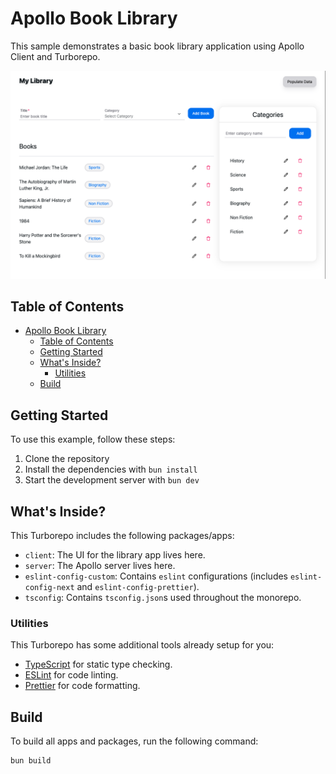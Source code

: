 # Apollo Book Library

This sample demonstrates a basic book library application using Apollo Client and Turborepo.

<img alt="My Library" src='./assets/app.png'>


## Table of Contents

- [Apollo Book Library](#apollo-book-library)
  - [Table of Contents](#table-of-contents)
  - [Getting Started](#getting-started)
  - [What's Inside?](#whats-inside)
    - [Utilities](#utilities)
  - [Build](#build)

## Getting Started

To use this example, follow these steps:

1. Clone the repository
2. Install the dependencies with `bun install`
3. Start the development server with `bun dev`

## What's Inside?

This Turborepo includes the following packages/apps:

- `client`: The UI for the library app lives here.
- `server`: The Apollo server lives here.
- `eslint-config-custom`: Contains `eslint` configurations (includes `eslint-config-next` and `eslint-config-prettier`).
- `tsconfig`: Contains `tsconfig.json`s used throughout the monorepo.


### Utilities

This Turborepo has some additional tools already setup for you:

- [TypeScript](https://www.typescriptlang.org/) for static type checking.
- [ESLint](https://eslint.org/) for code linting.
- [Prettier](https://prettier.io) for code formatting.


## Build

To build all apps and packages, run the following command:

```
bun build
```